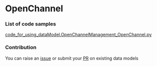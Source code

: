 # OpenChannel

### List of code samples 

<!-- 50-List of code -->

<!-- [code entry](link) -->
[code_for_using_dataModel.OpenChannelManagement_OpenChannel.py](https://github.com/smart-data-models/dataModel.OpenChannelManagement/blob/master/OpenChannel/code/code_for_using_dataModel.OpenChannelManagement_OpenChannel.py)


<!-- /50-List of code -->

### Contribution
You can raise an [issue](https://github.com/smart-data-models/dataModel.OpenChannelManagement/issues) or submit your [PR](https://github.com/smart-data-models/dataModel.OpenChannelManagement/pulls) on existing data models
